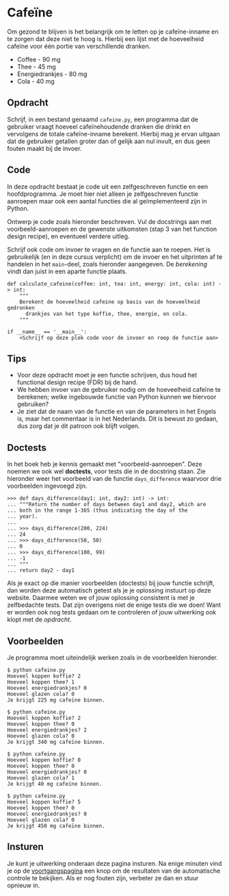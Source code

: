 # Cafeïne

Om gezond te blijven is het belangrijk om te letten op je cafeïne-inname en te zorgen dat deze niet te hoog is.
Hierbij een lijst met de hoeveelheid cafeïne voor één portie van verschillende dranken.

* Coffee - 90 mg
* Thee - 45 mg
* Energiedrankjes - 80 mg
* Cola - 40 mg

## Opdracht

Schrijf, in een bestand genaamd `cafeine.py`, een programma dat de gebruiker vraagt hoeveel cafeïnehoudende dranken die drinkt en vervolgens de totale cafeïne-inname berekent.
Hierbij mag je ervan uitgaan dat de gebruiker getallen groter dan of gelijk aan nul invult, en dus geen fouten maakt bij de invoer.

## Code

In deze opdracht bestaat je code uit een zelfgeschreven functie en een hoofdprogramma.
Je moet hier niet alleen je zelfgeschreven functie aanroepen maar ook een aantal functies die al geïmplementeerd zijn in Python.

Ontwerp je code zoals hieronder beschreven.
Vul de docstrings aan met voorbeeld-aanroepen en de gewenste uitkomsten (stap 3 van het function design recipe), en eventueel verdere uitleg.

Schrijf ook code om invoer te vragen en de functie aan te roepen. Het is gebruikelijk (en in deze cursus verplicht) om de invoer en het uitprinten af te handelen in het `main`-deel, zoals hieronder aangegeven. De *berekening* vindt dan juist in een aparte functie plaats.

    def calculate_cafeine(coffee: int, tea: int, energy: int, cola: int) -> int:
        """
        Berekent de hoeveelheid cafeine op basis van de hoeveelheid gedronken
          drankjes van het type koffie, thee, energie, en cola.
        """

    if __name__ == '__main__':
        <Schrijf op deze plek code voor de invoer en roep de functie aan>

## Tips

* Voor deze opdracht moet je een functie schrijven, dus houd het functional design recipe (FDR) bij de hand.
* We hebben invoer van de gebruiker nodig om de hoeveelheid cafeïne te berekenen; welke ingebouwde functie van Python kunnen we hiervoor gebruiken?
* Je ziet dat de naam van de functie en van de parameters in het Engels is, maar het commentaar is in het Nederlands. Dit is bewust zo gedaan, dus zorg dat je dit patroon ook blijft volgen.

## Doctests

In het boek heb je kennis gemaakt met "voorbeeld-aanroepen". Deze noemen we ook wel **doctests**, voor tests die in de docstring staan. Zie hieronder weer het voorbeeld van de functie `days_difference` waarvoor drie voorbeelden ingevoegd zijn.

    >>> def days_difference(day1: int, day2: int) -> int:
    ... """Return the number of days between day1 and day2, which are
    ... both in the range 1-365 (thus indicating the day of the
    ... year).
    ...
    ... >>> days_difference(200, 224)
    ... 24
    ... >>> days_difference(50, 50)
    ... 0
    ... >>> days_difference(100, 99)
    ... -1
    ... """
    ... return day2 - day1

Als je exact op die manier voorbeelden (doctests) bij jouw functie schrijft, dan worden deze automatisch getest als je je oplossing instuurt op deze website. Daarmee weten we of jouw oplossing consistent is met je zelfbedachte tests. Dat zijn overigens niet de enige tests die we doen! Want er worden ook nog tests gedaan om te controleren of jouw uitwerking ook klopt met de *opdracht*.

## Voorbeelden

Je programma moet uiteindelijk werken zoals in de voorbeelden hieronder.

    $ python cafeine.py
    Hoeveel koppen koffie? 2
    Hoeveel koppen thee? 1
    Hoeveel energiedrankjes? 0
    Hoeveel glazen cola? 0
    Je krijgt 225 mg cafeïne binnen.

    $ python cafeine.py
    Hoeveel koppen koffie? 2
    Hoeveel koppen thee? 0
    Hoeveel energiedrankjes? 2
    Hoeveel glazen cola? 0
    Je krijgt 340 mg cafeïne binnen.

    $ python cafeine.py
    Hoeveel koppen koffie? 0
    Hoeveel koppen thee? 0
    Hoeveel energiedrankjes? 0
    Hoeveel glazen cola? 1
    Je krijgt 40 mg cafeïne binnen.

    $ python cafeine.py
    Hoeveel koppen koffie? 5
    Hoeveel koppen thee? 0
    Hoeveel energiedrankjes? 0
    Hoeveel glazen cola? 0
    Je krijgt 450 mg cafeïne binnen.

## Insturen

Je kunt je uitwerking onderaan deze pagina insturen. Na enige minuten vind je op de [voortgangspagina](/submissions) een knop om de resultaten van de automatische controle te bekijken. Als er nog fouten zijn, verbeter ze dan en stuur opnieuw in.
